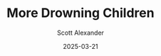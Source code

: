 ---
layout: podcast
title: "More Drowning Children"
author: Scott Alexander
description: https://www.astralcodexten.com/p/more-drowning-children
date: 2025-03-21
length: 4979914
duration: 1245
guid: more-drowning-children
---